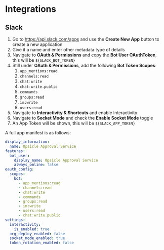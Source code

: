 # Integrations

## Slack

1. Go to https://api.slack.com/apps and use the **Create New App** button to create a new application
2. Give it a name and enter other metadata type of details
3. Navigate to **OAuth & Permissions** and copy the **Bot User OAuthToken**, this will be `${SLACK_BOT_TOKEN}`
4. Still under **OAuth & Permissions**, add the following **Bot Token Scopes**:
   1. `app_mentions:read`
   2. `channels:read`
   2. `chat:write`
   2. `chat:write.public`
   2. `commands`
   2. `groups:read`
   2. `im:write`
   2. `users:read`
5. Navigate to **Interactivity & Shortcuts** and enable Interactivity
6. Navigate to **Socket Mode** and check the **Enable Socket Mode** toggle
7. An App Token will be shown, this will be `${SLACK_APP_TOKEN}`

A full app manifest is as follows:

```yaml
display_information:
  name: Opsicle Approval Service
features:
  bot_user:
    display_name: Opsicle Approval Service
    always_online: false
oauth_config:
  scopes:
    bot:
      - app_mentions:read
      - channels:read
      - chat:write
      - commands
      - groups:read
      - im:write
      - users:read
      - chat:write.public
settings:
  interactivity:
    is_enabled: true
  org_deploy_enabled: false
  socket_mode_enabled: true
  token_rotation_enabled: false
```
